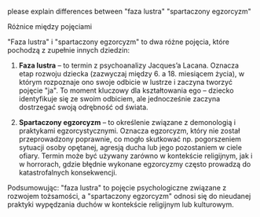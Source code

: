 please explain differences between "faza lustra" "spartaczony egzorcyzm"

Różnice między pojęciami

"Faza lustra" i "spartaczony egzorcyzm" to dwa różne pojęcia, które pochodzą z zupełnie innych dziedzin:  

1. **Faza lustra** – to termin z psychoanalizy Jacques’a Lacana. Oznacza etap rozwoju dziecka (zazwyczaj między 6. a 18. miesiącem życia), w którym rozpoznaje ono swoje odbicie w lustrze i zaczyna tworzyć pojęcie "ja". To moment kluczowy dla kształtowania ego – dziecko identyfikuje się ze swoim odbiciem, ale jednocześnie zaczyna dostrzegać swoją odrębność od świata.  

2. **Spartaczony egzorcyzm** – to określenie związane z demonologią i praktykami egzorcystycznymi. Oznacza egzorcyzm, który nie został przeprowadzony poprawnie, co mogło skutkować np. pogorszeniem sytuacji osoby opętanej, agresją ducha lub jego pozostaniem w ciele ofiary. Termin może być używany zarówno w kontekście religijnym, jak i w horrorach, gdzie błędnie wykonane egzorcyzmy często prowadzą do katastrofalnych konsekwencji.  

Podsumowując: "faza lustra" to pojęcie psychologiczne związane z rozwojem tożsamości, a "spartaczony egzorcyzm" odnosi się do nieudanej praktyki wypędzania duchów w kontekście religijnym lub kulturowym.
